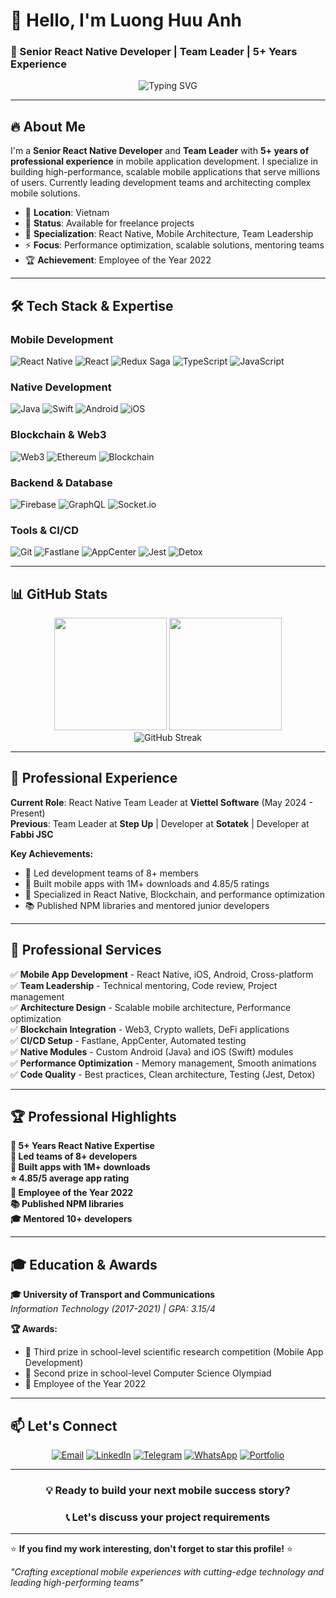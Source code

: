 # 👋 Hello, I'm **Luong Huu Anh** 
### 🚀 Senior React Native Developer | Team Leader | 5+ Years Experience

<div align="center">
  <img src="https://readme-typing-svg.herokuapp.com?font=Fira+Code&pause=1500&duration=1500&color=36BCF7&center=true&vCenter=true&width=500&lines=Senior+React+Native+Developer;Team+Leader+%26+Mentor;Mobile+App+Specialist;Blockchain+%26+Web3+Expert;Always+delivering+quality+code" alt="Typing SVG" />
</div>

---

## 🔥 About Me

I'm a **Senior React Native Developer** and **Team Leader** with **5+ years of professional experience** in mobile application development. I specialize in building high-performance, scalable mobile applications that serve millions of users. Currently leading development teams and architecting complex mobile solutions.

- 📍 **Location**: Vietnam
- 💼 **Status**: Available for freelance projects
- 🎯 **Specialization**: React Native, Mobile Architecture, Team Leadership
- ⚡ **Focus**: Performance optimization, scalable solutions, mentoring teams
- 🏆 **Achievement**: Employee of the Year 2022

---

## 🛠️ Tech Stack & Expertise

### **Mobile Development**
![React Native](https://img.shields.io/badge/-React%20Native-61DAFB?style=for-the-badge&logo=react&logoColor=black)
![React](https://img.shields.io/badge/-React-61DAFB?style=for-the-badge&logo=react&logoColor=black)
![Redux Saga](https://img.shields.io/badge/-Redux%20Saga-999999?style=for-the-badge&logo=redux-saga&logoColor=white)
![TypeScript](https://img.shields.io/badge/-TypeScript-3178C6?style=for-the-badge&logo=typescript&logoColor=white)
![JavaScript](https://img.shields.io/badge/-JavaScript-F7DF1E?style=for-the-badge&logo=javascript&logoColor=black)

### **Native Development**
![Java](https://img.shields.io/badge/-Java-ED8B00?style=for-the-badge&logo=java&logoColor=white)
![Swift](https://img.shields.io/badge/-Swift-FA7343?style=for-the-badge&logo=swift&logoColor=white)
![Android](https://img.shields.io/badge/-Android-3DDC84?style=for-the-badge&logo=android&logoColor=white)
![iOS](https://img.shields.io/badge/-iOS-000000?style=for-the-badge&logo=ios&logoColor=white)

### **Blockchain & Web3**
![Web3](https://img.shields.io/badge/-Web3-F16822?style=for-the-badge&logo=web3dotjs&logoColor=white)
![Ethereum](https://img.shields.io/badge/-Ethereum-3C3C3D?style=for-the-badge&logo=ethereum&logoColor=white)
![Blockchain](https://img.shields.io/badge/-Blockchain-121D33?style=for-the-badge&logo=blockchain-dot-com&logoColor=white)

### **Backend & Database**
![Firebase](https://img.shields.io/badge/-Firebase-FFCA28?style=for-the-badge&logo=firebase&logoColor=black)
![GraphQL](https://img.shields.io/badge/-GraphQL-E10098?style=for-the-badge&logo=graphql&logoColor=white)
![Socket.io](https://img.shields.io/badge/-Socket.io-010101?style=for-the-badge&logo=socket.io&logoColor=white)

### **Tools & CI/CD**
![Git](https://img.shields.io/badge/-Git-F05032?style=for-the-badge&logo=git&logoColor=white)
![Fastlane](https://img.shields.io/badge/-Fastlane-00F200?style=for-the-badge&logo=fastlane&logoColor=white)
![AppCenter](https://img.shields.io/badge/-AppCenter-0078D4?style=for-the-badge&logo=microsoft&logoColor=white)
![Jest](https://img.shields.io/badge/-Jest-C21325?style=for-the-badge&logo=jest&logoColor=white)
![Detox](https://img.shields.io/badge/-Detox-6DB33F?style=for-the-badge&logo=detox&logoColor=white)

---

## 📊 GitHub Stats

<div align="center">
  <img height="180em" src="https://github-readme-stats.vercel.app/api?username=huuanhopp&show_icons=true&theme=tokyonight&include_all_commits=true&count_private=true"/>
  <img height="180em" src="https://github-readme-stats.vercel.app/api/top-langs/?username=huuanhopp&layout=compact&langs_count=8&theme=tokyonight"/>
</div>

<div align="center">
  <img src="https://github-readme-streak-stats.herokuapp.com/?user=huuanhopp&theme=tokyonight" alt="GitHub Streak" />
</div>

---

## 🎯 Professional Experience

**Current Role**: React Native Team Leader at **Viettel Software** (May 2024 - Present)  
**Previous**: Team Leader at **Step Up** | Developer at **Sotatek** | Developer at **Fabbi JSC**

**Key Achievements:**
- 🚀 Led development teams of 8+ members
- 📱 Built mobile apps with 1M+ downloads and 4.85/5 ratings
- 🔗 Specialized in React Native, Blockchain, and performance optimization
- 📚 Published NPM libraries and mentored junior developers

---

## 💼 Professional Services

✅ **Mobile App Development** - React Native, iOS, Android, Cross-platform  
✅ **Team Leadership** - Technical mentoring, Code review, Project management  
✅ **Architecture Design** - Scalable mobile architecture, Performance optimization  
✅ **Blockchain Integration** - Web3, Crypto wallets, DeFi applications  
✅ **CI/CD Setup** - Fastlane, AppCenter, Automated testing  
✅ **Native Modules** - Custom Android (Java) and iOS (Swift) modules  
✅ **Performance Optimization** - Memory management, Smooth animations  
✅ **Code Quality** - Best practices, Clean architecture, Testing (Jest, Detox)  

---

## 🏆 Professional Highlights

**📱 5+ Years React Native Expertise**  
**👥 Led teams of 8+ developers**  
**🚀 Built apps with 1M+ downloads**  
**⭐ 4.85/5 average app rating**  
**🏅 Employee of the Year 2022**  
**📚 Published NPM libraries**  
**🎓 Mentored 10+ developers**  

---

## 🎓 Education & Awards

**🎓 University of Transport and Communications**  
*Information Technology (2017-2021) | GPA: 3.15/4*

**🏆 Awards:**
- 🥉 Third prize in school-level scientific research competition (Mobile App Development)
- 🥈 Second prize in school-level Computer Science Olympiad
- 🏅 Employee of the Year 2022

---

## 📫 Let's Connect

<div align="center">

[![Email](https://img.shields.io/badge/-Email-D14836?style=for-the-badge&logo=gmail&logoColor=white)](mailto:luonganh.dev@gmail.com)
[![LinkedIn](https://img.shields.io/badge/-LinkedIn-0077B5?style=for-the-badge&logo=linkedin&logoColor=white)](https://www.linkedin.com/in/luonghuuanh/)
[![Telegram](https://img.shields.io/badge/-Telegram-2CA5E0?style=for-the-badge&logo=telegram&logoColor=white)](https://t.me/hanopp14)
[![WhatsApp](https://img.shields.io/badge/-WhatsApp-25D366?style=for-the-badge&logo=whatsapp&logoColor=white)](https://wa.me/84961591601)
[![Portfolio](https://img.shields.io/badge/-Portfolio-FF5722?style=for-the-badge&logo=web&logoColor=white)](https://huuanhopp.github.io/)

</div>

---

<div align="center">
  
### 💡 **Ready to build your next mobile success story?**
### 📞 **Let's discuss your project requirements**
</div>

---

⭐ **If you find my work interesting, don't forget to star this profile!** ⭐

<!-- Professional tagline -->
*"Crafting exceptional mobile experiences with cutting-edge technology and leading high-performing teams"*

